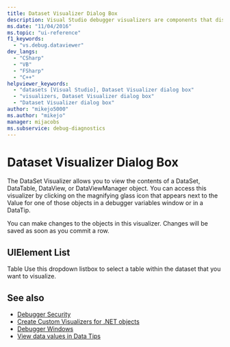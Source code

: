```yaml
---
title: Dataset Visualizer Dialog Box
description: Visual Studio debugger visualizers are components that display data. Use the DataSet Visualizer to view the contents of a DataSet, DataTable, DataView, or DataViewManager object.
ms.date: "11/04/2016"
ms.topic: "ui-reference"
f1_keywords:
  - "vs.debug.dataviewer"
dev_langs:
  - "CSharp"
  - "VB"
  - "FSharp"
  - "C++"
helpviewer_keywords:
  - "datasets [Visual Studio], Dataset Visualizer dialog box"
  - "visualizers, Dataset Visualizer dialog box"
  - "Dataset Visualizer dialog box"
author: "mikejo5000"
ms.author: "mikejo"
manager: mijacobs
ms.subservice: debug-diagnostics
---
```


# Dataset Visualizer Dialog Box

The DataSet Visualizer allows you to view the contents of a DataSet, DataTable, DataView, or DataViewManager object. You can access this visualizer by clicking on the magnifying glass icon that appears next to the Value for one of those objects in a debugger variables window or in a DataTip.

You can make changes to the objects in this visualizer. Changes will be saved as soon as you commit a row.

## UIElement List

Table Use this dropdown listbox to select a table within the dataset that you want to visualize.

## See also

- [Debugger Security](../debugger/debugger-security.md)
- [Create Custom Visualizers for .NET objects](../debugger/create-custom-visualizers-of-data.md)
- [Debugger Windows](../debugger/debugger-windows.md)
- [View data values in Data Tips](../debugger/view-data-values-in-data-tips-in-the-code-editor.md)
